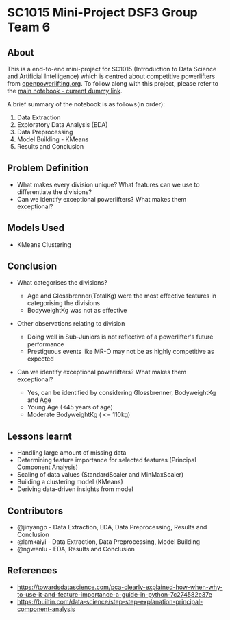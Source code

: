 # SC1015 Mini-Project DSF3 Group Team 6

## About
This is a end-to-end mini-project for SC1015 (Introduction to Data Science and Artificial Intelligence) which is centred about competitive powerlifters from [openpowerlifting.org](https://openpowerlifting.gitlab.io/opl-csv/bulk-csv.html). To follow along with this project, please refer to the [main notebook - current dummy link](https://github.com/jinyangp/SC1015_MiniProject/blob/main/JupyterNotebooks/main.ipynb).
 
 A brief summary of the notebook is as follows(in order):
 1. Data Extraction
 2. Exploratory Data Analysis (EDA)
 3. Data Preprocessing
 4. Model Building - KMeans
 5. Results and Conclusion

## Problem Definition
 - What makes every division unique? What features can we use to differentiate the divisions?
 - Can we identify exceptional powerlifters? What makes them exceptional?
 
## Models Used
 - KMeans Clustering
 
## Conclusion
 
 - What categorises the divisions?
   - Age and Glossbrenner(TotalKg) were the most effective features in categorising the divisions
   - BodyweightKg was not as effective
 
 - Other observations relating to division
    - Doing well in Sub-Juniors is not reflective of a powerlifter's future performance
    - Prestiguous events like MR-O may not be as highly competitive as expected
 
 - Can we identify exceptional powerlifters? What makes them exceptional?
   - Yes, can be identified by considering Glossbrenner, BodyweightKg and Age
   - Young Age (<45 years of age)
   - Moderate BodyweightKg ( <= 110kg)
 
## Lessons learnt
- Handling large amount of missing data
- Determining feature importance for selected features (Principal Component Analysis)  
- Scaling of data values (StandardScaler and MinMaxScaler)
- Building a clustering model (KMeans)
- Deriving data-driven insights from model
 
## Contributors
- @jinyangp - Data Extraction, EDA, Data Preprocessing, Results and Conclusion
- @lamkaiyi - Data Extraction, Data Preprocessing, Model Building
- @ngwenlu - EDA, Results and Conclusion
 
## References
- https://towardsdatascience.com/pca-clearly-explained-how-when-why-to-use-it-and-feature-importance-a-guide-in-python-7c274582c37e
- https://builtin.com/data-science/step-step-explanation-principal-component-analysis
